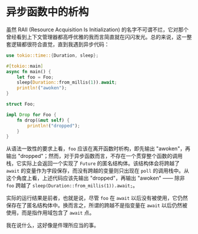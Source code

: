 # 异步函数中的析构

虽然 RAII (Resource Acquisition Is Initialization) 的名字不可谓不烂，它对那个曾经看到上下文管理器都高呼优雅的我而言简直就在闪闪发光。总的来说，这一整套逻辑都很符合直觉，直到我遇到异步代码：

```rust
use tokio::time::{Duration, sleep};

#[tokio::main]
async fn main() {
    let foo = Foo;
    sleep(Duration::from_millis(1)).await;
    println!("awoken");
}

struct Foo;

impl Drop for Foo {
    fn drop(&mut self) {
        println!("dropped");
    }
}
```

从语法一致性的要求上看，`foo` 应该在离开函数时析构，即先输出 "awoken"，再输出 "dropped"；然而，对于异步函数而言，不存在一个贯穿整个函数的调用栈，它实际上会返回一个实现了 `Future` 的匿名结构体。该结构体会将跨越了 `await` 的变量作为字段保存，而没有跨越的变量则只出现在 `poll` 的调用栈中。从这个角度上看，上述代码应该先输出 "dropped"，再输出 "awoken" —— 除非 `foo` 跨越了 `sleep(Duration::from_millis(1)).await;`。

实际的运行结果是前者，也就是说，尽管 `foo` 在 `await` 以后没有被使用，它仍然保存在了匿名结构体中。换而言之，所谓的跨越不是指变量在 `await` 以后仍然被使用，而是指作用域包含了 `await` 点。

我在说什么，这好像是件理所应当的事。
